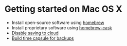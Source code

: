 # Getting started on Mac OS X

* Install open-source software using [homebrew](http://brew.sh/)
* Install proprietary software using [homebrew-cask](https://github.com/caskroom/homebrew-cask/blob/master/README.md#lets-try-it)
* [Disable saving to cloud](http://hints.macworld.com/article.php?story=20120820003211714)
* [Build time capsule for backups](https://raymii.org/s/articles/Build_a_35_dollar_Time_Capsule_-_Raspberry_Pi_Time_Machine.html)
